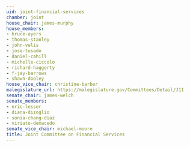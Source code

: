 ```yaml
---
uid: joint-financial-services
chamber: joint
house_chair: james-murphy
house_members:
- bruce-ayers
- thomas-stanley
- john-velis
- jose-tosado
- daniel-cahill
- michelle-ciccolo
- richard-haggerty
- f-jay-barrows
- shawn-dooley
house_vice_chair: christine-barber
malegislature_url: https://malegislature.gov/Committees/Detail/J11
senate_chair: james-welch
senate_members:
- eric-lesser
- diana-dizoglio
- sonia-chang-diaz
- viriato-demacedo
senate_vice_chair: michael-moore
title: Joint Committee on Financial Services
---
```

